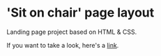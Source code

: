 # 'Sit on chair' page layout


Landing page project based on HTML & CSS.

If you want to take a look, here's a [link](https://jdzianok.github.io/SIT_ON_CHAIR-WARSZTAT/).